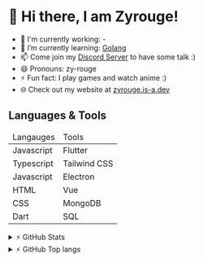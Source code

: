 # 👋 Hi there, I am Zyrouge!

-   🔭 I'm currently working: -
-   🌱 I’m currently learning: [Golang](https://go.dev/)
-   📫 Come join my [Discord Server](https://zyrouge.is-a.dev/redirect/discord) to have some talk :)
-   😄 Pronouns: zy-rouge
-   ⚡ Fun fact: I play games and watch anime :)
-   🌐 Check out my website at [zyrouge.is-a.dev](https://zyrouge.is-a.dev/)

## Languages & Tools

<table style="width: 100%">
  <thead>
    <tr>
      <td>Langauges</td>
      <td>Tools</td>
    <tr>
  </thead>
  <tbody>
    <tr>
      <td>Javascript</td>
      <td>Flutter</td>
    <tr>
    <tr>
      <td>Typescript</td>
      <td>Tailwind CSS</td>
    <tr>
    <tr>
      <td>Javascript</td>
      <td>Electron</td>
    <tr>
    <tr>
      <td>HTML</td>
      <td>Vue</td>
    <tr>
    <tr>
      <td>CSS</td>
      <td>MongoDB</td>
    <tr>
    <tr>
      <td>Dart</td>
      <td>SQL</td>
    <tr>
  </tbody>
</table>

<details>
  <summary>⚡ GitHub Stats</summary>

[![Status](https://github-readme-stats.vercel.app/api?username=zyrouge&show_icons=true&hide_border=true&theme=radical)](https://github.com/zyrouge)

</details>

<details>
  <summary>⚡ GitHub Top langs </summary>

[![Top Langs](https://github-readme-stats.vercel.app/api/top-langs/?username=zyrouge&layout=compact&theme=radical)](https://github.com/zyrouge)

</details>
